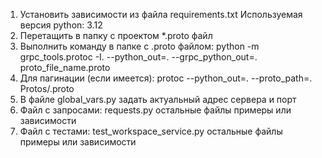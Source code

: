1. Установить зависимости из файла requirements.txt Используемая версия python: 3.12
2. Перетащить в папку с проектом *.proto файл
3. Выполнить команду в папке с .proto файлом: python -m grpc_tools.protoc -I. --python_out=. --grpc_python_out=. proto_file_name.proto
4. Для пагинации (если имеется): protoc --python_out=. --proto_path=. Protos/.proto
5. В файле global_vars.py задать актуальный адрес сервера и порт
6. Файл с запросами: requests.py остальные файлы примеры или зависимости
7. Файл с тестами: test_workspace_service.py остальные файлы примеры или зависимости

